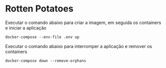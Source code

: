 # Rotten Potatoes

Executar o comando abaixo para criar a imagem, em seguida os containers e iniciar a aplicação
```
docker-compose --env-file .env up
```

Executar o comando abaixo para interromper a aplicação e remover os containers
```
docker-compose down --remove-orphans
```
